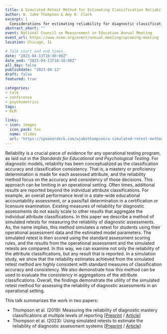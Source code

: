 ```yaml
---
title: A Simulated Retest Method for Estimating Classification Reliability
author: W. Jake Thompson & Amy K. Clark
excerpt: |
  Considerations for estimating reliability for diagnostic classification models in an applied setting.
abstract_short: ""
event: National Council on Measurement in Education Annual Meeting
event_url: https://www.ncme.org/event/annual-meeting/upcoming-meeting
location: Chicago, IL

# Talk start and end times.
date: "2023-04-13T16:40:00Z"
date_end: "2023-04-13T18:10:00Z"
all_day: false
publishdate: "2023-04-13"
draft: false
featured: true

categories:
- talk
- conference
- psychometrics
tags:
- DLM

links:
- icon: images
  icon_pack: fas
  name: slides
  url: "https://speakerdeck.com/wjakethompson/a-simulated-retest-method-for-estimating-classification-reliability"
---
```


Reliability is a crucial piece of evidence for any operational testing program, as laid out in the *Standards for Educational and Psychological Testing*. For diagnostic models, reliability has been conceptualized as the classification accuracy and classification consistency. That is, a mastery or proficiency determination is made for each assessed attribute, and the reliability method focus on the accuracy and consistency of those decisions. This approach can be limiting in an operational setting. Often times, additional results are reported beyond the individual attribute classifications. For example, an overall performance level in a state-wide educational accountability assessment, or a pass/fail determination in a certification or licensure examination. Existing measures of reliability for diagnostic assessments do not easily scale to other results that aggregate the individual attribute classifications. In this paper we describe a method of simulated retests for measuring the reliability of diagnostic assessments. As, the name implies, this method simulates a retest for students using their operational assessment data and the estimated model parameters. The simulated retest is then scored using the standard assessment scoring rules, and the results from the operational assessment and the simulated retests are compared. In this way, we can examine not only the reliability of the attribute classifications, but any result that is reported. In a simulation study, we show that the reliability estimates achieved from the simulated retest method are highly consistent with standard measures of classification accuracy and consistency. We also demonstrate how this method can be used to evaluate the consistency in aggregations of the attribute classifications. Overall, the findings demonstrate the utility of the simulated retest method for assessing the reliability of diagnostic assessments in an operational setting.

This talk summarizes the work in two papers:

* Thompson et al. (2019): Measuring the reliability of diagnostic mastery classifications at multiple levels of reporting [[Preprint](https://doi.org/10.35542/osf.io/5vrk4) / [Article](https://doi.org/10.1080/08957347.2019.1660345)]
* Thompson et al. (2023): Using simulated retests to estimate the reliability of diagnostic assessment systems [[Preprint](https://doi.org/10.35542/osf.io/x2sgj) / [Article](https://doi.org/10.1111/jedm.12359)]
